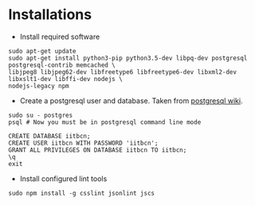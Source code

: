 # Installations

- Install required software

```lang=bash
sudo apt-get update
sudo apt-get install python3-pip python3.5-dev libpq-dev postgresql postgresql-contrib memcached \
libjpeg8 libjpeg62-dev libfreetype6 libfreetype6-dev libxml2-dev libxslt1-dev libffi-dev nodejs \
nodejs-legacy npm
```

- Create a postgresql user and database. Taken from
[postgresql wiki](https://wiki.postgresql.org/wiki/First_steps).

```lang=bash
sudo su - postgres
psql # Now you must be in postgresql command line mode

CREATE DATABASE iitbcn;
CREATE USER iitbcn WITH PASSWORD 'iitbcn';
GRANT ALL PRIVILEGES ON DATABASE iitbcn TO iitbcn;
\q
exit
```

- Install configured lint tools
```lang=bash
sudo npm install -g csslint jsonlint jscs
```
